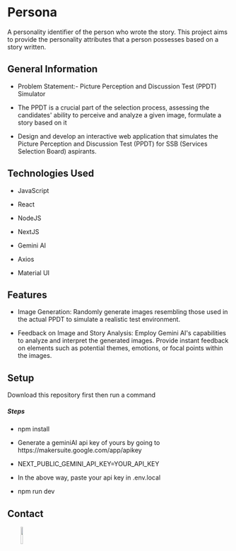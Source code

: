 <h1>Persona</h1>
 <p>A personality identifier of the person who wrote the story. This project aims to provide the personality attributes that a person possesses based on a story written.</p><h2>General Information</h2>
 <ul>
<li>Problem Statement:- Picture Perception and Discussion Test (PPDT) Simulator</li>
</ul><ul>
<li>The PPDT is a crucial part of the selection process, assessing the candidates' ability to perceive and analyze a given image, formulate a story based on it</li>
</ul><ul>
<li>Design and develop an interactive web application that simulates the Picture Perception and Discussion Test (PPDT) for SSB (Services Selection Board) aspirants.</li>
</ul><h2>Technologies Used</h2>
 <ul>
<li>JavaScript</li>
</ul><ul>
<li>React</li>
</ul><ul>
<li>NodeJS</li>
</ul><ul>
<li>NextJS</li>
</ul><ul>
<li>Gemini AI</li>
</ul><ul>
<li>Axios</li>
</ul><ul>
<li>Material UI</li>
</ul><h2>Features</h2>
 <ul>
<li>Image Generation:  Randomly generate images resembling those used in the actual PPDT to simulate a realistic test environment.</li>
</ul><ul>
<li>Feedback on Image and Story Analysis: Employ Gemini AI's capabilities to analyze and interpret the generated images. Provide instant feedback on elements such as potential themes, emotions, or focal points within the images.</li>
</ul><h2>Setup</h2>
 <p>Download this repository first then run a command</p><h5>Steps</h5><ul>
<li>npm install</li>
</ul><ul>
<li>Generate a geminiAI api key of yours by going to https://makersuite.google.com/app/apikey</li>
</ul><ul>
<li>NEXT_PUBLIC_GEMINI_API_KEY=YOUR_API_KEY</li>
</ul><ul>
<li>In the above way, paste your api key in .env.local</li>
</ul><ul>
<li>npm run dev</li>
</ul><h2>Contact</h2>
 <p><span style="margin-right: 30px;"></span><a href="https://github.com/Khareayushh"><img target="_blank" src="https://cdn.jsdelivr.net/gh/devicons/devicon/icons/github/github-original.svg" style="width: 10%;"></a></p>
